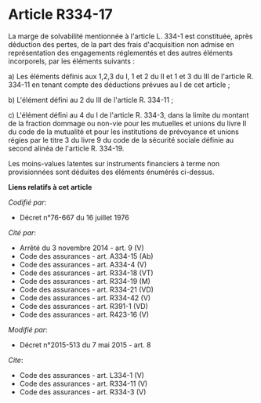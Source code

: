 # Article R334-17

La marge de solvabilité mentionnée à l'article L. 334-1 est constituée, après déduction des pertes, de la part des frais
d'acquisition non admise en représentation des engagements réglementés et des autres éléments incorporels, par les éléments
suivants : 

a) Les éléments définis aux 1,2,3 du I, 1 et 2 du II et 1 et 3 du III de l'article R. 334-11 en tenant compte des déductions
prévues au I de cet article ; 

b) L'élément défini au 2 du III de l'article R. 334-11 ; 

c) L'élément défini au 4 du I de l'article R. 334-3, dans la limite du montant de la fraction dommage ou non-vie pour les
mutuelles et unions du livre II du code de la mutualité et pour les institutions de prévoyance et unions régies par le titre
3 du livre 9 du code de la sécurité sociale définie au second alinéa de l'article R. 334-19. 

Les moins-values latentes sur instruments financiers à terme non provisionnées sont déduites des éléments énumérés ci-dessus.

**Liens relatifs à cet article**

_Codifié par_:

  - Décret n°76-667 du 16 juillet 1976

_Cité par_:

  - Arrêté du 3 novembre 2014 - art. 9 (V)
  - Code des assurances - art. A334-15 (Ab)
  - Code des assurances - art. A334-4 (V)
  - Code des assurances - art. R334-18 (VT)
  - Code des assurances - art. R334-19 (M)
  - Code des assurances - art. R334-21 (VD)
  - Code des assurances - art. R334-42 (V)
  - Code des assurances - art. R391-1 (VD)
  - Code des assurances - art. R423-16 (V)

_Modifié par_:

  - Décret n°2015-513 du 7 mai 2015 - art. 8

_Cite_:

  - Code des assurances - art. L334-1 (V)
  - Code des assurances - art. R334-11 (V)
  - Code des assurances - art. R334-3 (V)

